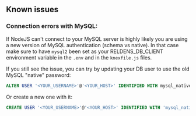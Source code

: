 ## Known issues


### Connection errors with MySQL:

If NodeJS can't connect to your MySQL server is highly likely you are using a new version of MySQL authentication (schema vs native).
In that case make sure to have `mysql2` been set as your RELDENS_DB_CLIENT environment variable in the `.env` and in the `knexfile.js` files.

If you still see the issue, you can try by updating your DB user to use the old MySQL "native" password:
```sql
ALTER USER '<YOUR_USERNAME>'@'<YOUR_HOST>' IDENTIFIED WITH mysql_native_password BY '<YOUR_PASSWORD>';
```

Or create a new one with it:
```sql
CREATE USER '<YOUR_USERNAME>'@'<YOUR_HOST>' IDENTIFIED WITH 'mysql_native_password' BY '<YOUR_PASSWORD>';
```

